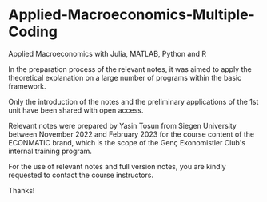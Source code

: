 # Applied-Macroeconomics-Multiple-Coding

Applied Macroeconomics with Julia, MATLAB, Python and R

In the preparation process of the relevant notes, it was aimed to apply the theoretical explanation on a large number of programs within the basic framework.

Only the introduction of the notes and the preliminary applications of the 1st unit have been shared with open access.

Relevant notes were prepared by Yasin Tosun from Siegen University between November 2022 and February 2023 for the course content of the ECONMATIC brand, which is the scope of the Genç Ekonomistler Club's internal training program.

For the use of relevant notes and full version notes, you are kindly requested to contact the course instructors.

Thanks!
